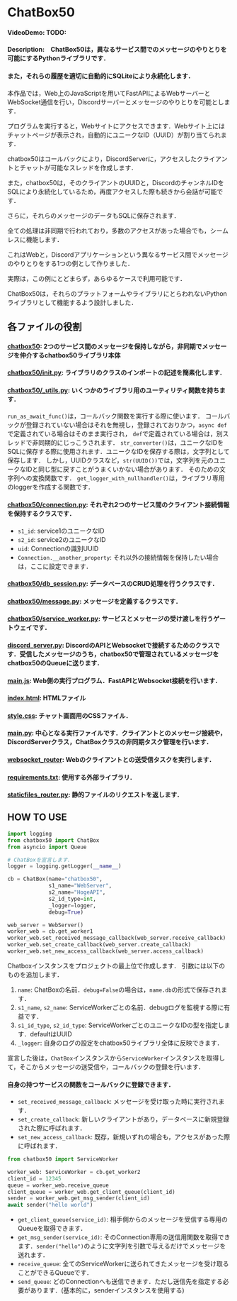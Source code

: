 # ChatBox50

#### VideoDemo: TODO:

#### Description:　ChatBox50は，異なるサービス間でのメッセージのやりとりを可能にするPythonライブラリです．

#### また，それらの履歴を適切に自動的にSQLiteにより永続化します．

本作品では，Web上のJavaScriptを用いてFastAPIによるWebサーバーとWebSocket通信を行い，Discordサーバーとメッセージのやりとりを可能とします．

プログラムを実行すると，Webサイトにアクセスできます．Webサイト上にはチャットページが表示され，自動的にユニークなID（UUID）が割り当てられます．

chatbox50はコールバックにより，DiscordServerに，アクセスしたクライアントとチャットが可能なスレッドを作成します．

また，chatbox50は，そのクライアントのUUIDと，DiscordのチャンネルIDをSQLにより永続化しているため，再度アクセスした際も続きから会話が可能です．

さらに，それらのメッセージのデータもSQLに保存されます．

全ての処理は非同期で行われており，多数のアクセスがあった場合でも，シームレスに機能します．

これはWebと，Discordアプリケーションという異なるサービス間でメッセージのやりとりをする1つの例として作りました．

実際は，この例にとどまらず，あらゆるケースで利用可能です．

ChatBox50は，それらのプラットフォームやライブラリにとらわれないPythonライブラリとして機能するよう設計しました．

## 各ファイルの役割

#### [chatbox50](chatbox50): 2つのサービス間のメッセージを保持しながら，非同期でメッセージを仲介するchatbox50ライブラリ本体

#### [chatbox50/__init__.py](chatbox50/__init__.py): ライブラリのクラスのインポートの記述を簡素化します．

#### [chatbox50/_utils.py](chatbox50/_utils.py): いくつかのライブラリ用のユーティリティ関数を持ちます．

`run_as_await_func()`は，コールバック関数を実行する際に使います．
コールバックが登録されていない場合はそれを無視し，登録されておりかつ，`async def`で定義されている場合はそのまま実行され，
`def`で定義されている場合は，別スレッドで非同期的にじっこうされます．
`str_converter()`は，ユニークなIDをSQLに保存する際に使用されます．ユニークなIDを保存する際は，文字列として保存します．
しかし，UUIDクラスなど，`str(UUID())`では，文字列を元のユニークなIDと同じ型に戻すことがうまくいかない場合があります．
そのための文字列への変換関数です．
`get_logger_with_nullhandler()`は，ライブラリ専用のloggerを作成する関数です．

#### [chatbox50/connection.py](chatbox50/connection.py): それぞれ2つのサービス間のクライアント接続情報を保持するクラスです．

- `s1_id`: service1のユニークなID
- `s2_id`: service2のユニークなID
- `uid`: Connectionの識別UUID
- `Connection.__another_property`: それ以外の接続情報を保持したい場合は，ここに設定できます．

#### [chatbox50/db_session.py](chatbox50/db_session.py): データベースのCRUD処理を行うクラスです．

#### [chatbox50/message.py](chatbox50/message.py): メッセージを定義するクラスです．

#### [chatbox50/service_worker.py](chatbox50/service_worker.py): サービスとメッセージの受け渡しを行うゲートウェイです．

#### [discord_server.py](discord_server.py): DiscordのAPIとWebsocketで接続するためのクラスです．受信したメッセージのうち，chatbox50で管理されているメッセージをchatbox50のQueueに送ります．

#### [main.js](main.js): Web側の実行プログラム．FastAPIとWebsocket接続を行います．

#### [index.html](index.html): HTMLファイル

#### [style.css](style.css): チャット画面用のCSSファイル．

#### [main.py](main.py): 中心となる実行ファイルです．クライアントとのメッセージ接続や，DiscordServerクラス，ChatBoxクラスの非同期タスク管理を行います．

#### [websocket_router](websocket_router.py): Webのクライアントとの送受信タスクを実行します．

#### [requirements.txt](requirements.txt): 使用する外部ライブラリ．

#### [staticfiles_router.py](staticfiles_router.py): 静的ファイルのリクエストを返します．

## HOW TO USE

```python
import logging
from chatbox50 import ChatBox
from asyncio import Queue

# ChatBoxを宣言します．
logger = logging.getLogger(__name__)

cb = ChatBox(name="chatbox50",
             s1_name="WebServer",
             s2_name="HogeAPI",
             s2_id_type=int,
             _logger=logger,
             debug=True)

web_server = WebServer()
worker_web = cb.get_worker1
worker_web.set_received_message_callback(web_server.receive_callback)
worker_web.set_create_callback(web_server.create_callback)
worker_web.set_new_access_callback(web_server.access_callback)

```

Chatboxインスタンスをプロジェクトの最上位で作成します．
引数には以下のものを追加します．

1. `name`: ChatBoxの名前．`debug=False`の場合は，`name.db`の形式で保存されます．
2. `s1_name`, `s2_name`: ServiceWorkerごとの名前．debugログを監視する際に有益です．
3. `s1_id_type`, `s2_id_type`: ServiceWorkerごとのユニークなIDの型を指定します．defaultはUUID
4. `_logger`: 自身のログの設定をchatbox50ライブラリ全体に反映できます．

宣言した後は，`ChatBox`インスタンスから`ServiceWorker`インスタンスを取得して，そこからメッセージの送受信や，コールバックの登録を行います．

#### 自身の持つサービスの関数をコールバックに登録できます．

- `set_received_message_callback`: メッセージを受け取った時に実行されます．
- `set_create_callback`: 新しいクライアントがあり，データベースに新規登録された際に呼ばれます．
- `set_new_access_callback`: 既存，新規いずれの場合も，アクセスがあった際に呼ばれます．

```python
from chatbox50 import ServiceWorker

worker_web: ServiceWorker = cb.get_worker2
client_id = 12345
queue = worker_web.receive_queue
client_queue = worker_web.get_client_queue(client_id)
sender = worker_web.get_msg_sender(client_id)
await sender("hello world")
```

- `get_client_queue(service_id)`: 相手側からのメッセージを受信する専用のQueueを取得できます．
- `get_msg_sender(service_id)`: そのConnection専用の送信用関数を取得できます．`sender("hello")`のように文字列を引数で与えるだけでメッセージを送れます．
- `receive_queue`: 全てのServiceWorkerに送られてきたメッセージを受け取ることができるQueueです．
- `send_queue`: どのConnectionへも送信できます．ただし送信先を指定する必要があります．(基本的に，senderインスタンスを使用する)
